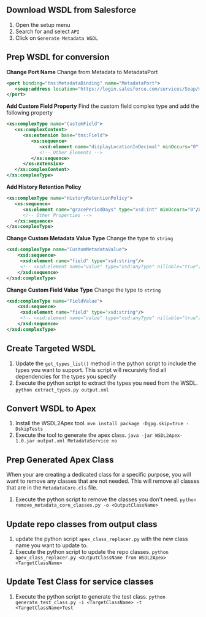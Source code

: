 

## Download WSDL from Salesforce
1) Open the setup menu
2) Search for and select `API`
3) Click on `Generate Metadata WSDL`


## Prep WSDL for conversion

**Change Port Name**
Change from Metadata to MetadataPort

``` XML
<port binding="tns:MetadataBinding" name="MetadataPort">
   <soap:address location="https://login.salesforce.com/services/Soap/m/64.0"/>
</port>
```

**Add Custom Field Property**
Find the custom field complex type and add the following property

``` XML
<xs:complexType name="CustomField">
   <xs:complexContent>
      <xs:extension base="tns:Field">
         <xs:sequence>
            <xsd:element name="displayLocationInDecimal" minOccurs="0" type="xsd:boolean"/>
            <!-- Other Elements -->
         </xs:sequence>
      </xs:extension>
   </xs:complexContent>
</xs:complexType>
```

**Add History Retention Policy**

``` XML
<xs:complexType name="HistoryRetentionPolicy">
   <xs:sequence>
      <xs:element name="gracePeriodDays" type="xsd:int" minOccurs="0"/>
      <!-- Other Properties -->
   </xs:sequence>
</xs:complexType>
```

**Change Custom Metadata Value Type**
Change the type to `string`
``` xml
<xsd:complexType name="CustomMetadataValue">
    <xsd:sequence>
     <xsd:element name="field" type="xsd:string"/>
     <!-- <xsd:element name="value" type="xsd:anyType" nillable="true"/> -->
    </xsd:sequence>
</xsd:complexType>
```

**Change Custom Field Value Type**
Change the type to `string`
``` xml
<xsd:complexType name="FieldValue">
    <xsd:sequence>
     <xsd:element name="field" type="xsd:string"/>
     <!-- <xsd:element name="value" type="xsd:anyType" nillable="true"/> -->
    </xsd:sequence>
</xsd:complexType>
```

## Create Targeted WSDL
1) Update the `get_types_list()` method in the python script to include the types you want to support. This script will recursivly find all dependencies for the types you specify 
2) Execute the python script to extract the types you need from the WSDL. `python extract_types.py output.xml`


## Convert WSDL to Apex
1) Install the WSDL2Apex tool. `mvn install package -Dgpg.skip=true -DskipTests`
2) Execute the tool to generate the apex class. `java -jar WSDL2Apex-1.0.jar output.xml MetadataService no`

## Prep Generated Apex Class
When your are creating a dedicated class for a specific purpose, you will want to remove any classes that are not needed. This will remove all classes that are in the `MetadataCore.cls` file.
1) Execute the python script to remove the classes you don't need. `python remove_metadata_core_classes.py -o <OutputClassName>`

## Update repo classes from output class
1) update the python script `apex_class_replacer.py` with the new class name you want to update to.
2) Execute the python script to update the repo classes. `python apex_class_replacer.py <OutputClassName from WSDL2Apex> <TargetClassName>`

## Update Test Class for service classes
1) Execute the python script to generate the test class. `python generate_test_class.py -i <TargetClassName> -t <TargetClassName>Test`
